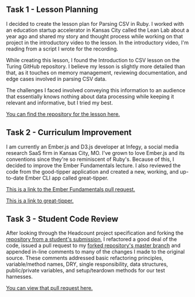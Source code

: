 ## Task 1 - Lesson Planning
I decided to create the lesson plan for Parsing CSV in Ruby. I worked with an education startup accelerator in Kansas City called the Lean Lab about a year ago and shared my story and thought process while working on that project in the introductory video to the lesson. In the introductory video, I'm reading from a script I wrote for the recording.

While creating this lesson, I found the Introduction to CSV lesson on the Turing GitHub repository. I believe my lesson is slightly more detailed than that, as it touches on memory management, reviewing documentation, and edge cases involved in parsing CSV data.

The challenges I faced involved conveying this information to an audience that essentially knows nothing about data processing while keeping it relevant and informative, but I tried my best.

[You can find the repository for the lesson here.](https://github.com/neilthawani/intro-to-csv)

## Task 2 - Curriculum Improvement

I am currently an Ember.js and D3.js developer at Infegy, a social media research SaaS firm in Kansas City, MO. I've grown to love Ember.js and its conventions since they're so reminiscent of Ruby's. Because of this, I decided to improve the Ember Fundamentals lecture. I also reviewed the code from the good-tipper application and created a new, working, and up-to-date Ember CLI app called great-tipper.

[This is a link to the Ember Fundamentals pull request.](https://github.com/turingschool/lesson_plans/pull/234)

[This is a link to great-tipper.](https://github.com/neilthawani/great-tipper)

## Task 3 - Student Code Review

After looking through the Headcount project specification and forking the [repository from a student's submission](https://github.com/jmejia/headcount), I refactored a good deal of the code, issued a pull request to my [forked repository's master branch](https://github.com/neilthawani/headcount) and appended in-line comments to many of the changes I made to the original source. These comments addressed basic refactoring principles, variable/method names, DRY, single responsibility, data structures, public/private variables, and setup/teardown methods for our test harnesses. 

[You can view that pull request here.](https://github.com/neilthawani/headcount/pull/1)
